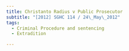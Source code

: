 ```yaml
---
title: Christanto Radius v Public Prosecutor 
subtitle: "[2012] SGHC 114 / 24\_May\_2012"
tags:
  - Criminal Procedure and sentencing
  - Extradition

---
```


